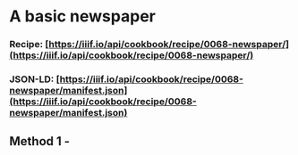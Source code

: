 # A basic newspaper
### Recipe: [https://iiif.io/api/cookbook/recipe/0068-newspaper/](https://iiif.io/api/cookbook/recipe/0068-newspaper/)
### JSON-LD: [https://iiif.io/api/cookbook/recipe/0068-newspaper/manifest.json](https://iiif.io/api/cookbook/recipe/0068-newspaper/manifest.json)

## Method 1 - 
